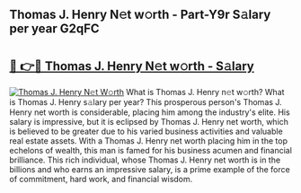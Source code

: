 ## Thomas J. Henry N𝚎t w𝚘rth - Part-Y9r S𝚊lary per year G2qFC

# <h2><a href="http://gc00rke.nevu.top/?p=Thomas+J.+Henry">🔗 👉🔴 Thomas J. Henry N𝚎t w𝚘rth - S𝚊lary</a></h2>

[![Thomas J. Henry N𝚎t W𝚘rth](https://i.imgur.com/EBH3L9S.jpeg)](http://gc00rke.nevu.top/?p=Thomas+J.+Henry)
What is Thomas J. Henry n𝚎t w𝚘rth? What is Thomas J. Henry s𝚊lary per year?
This prosperous person's Thomas J. Henry net worth is considerable, placing him among the industry's elite. His salary is impressive, but it is eclipsed by Thomas J. Henry net worth, which is believed to be greater due to his varied business activities and valuable real estate assets. With a Thomas J. Henry net worth placing him in the top echelons of wealth, this man is famed for his business acumen and financial brilliance. This rich individual, whose Thomas J. Henry net worth is in the billions and who earns an impressive salary, is a prime example of the force of commitment, hard work, and financial wisdom.
